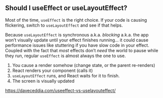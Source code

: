 
## Should I useEffect or useLayoutEffect?

Most of the time, `useEffect` is the right choice. If your code is causing flickering, switch to `useLayoutEffect` and see if that helps.

Because `useLayoutEffect` is synchronous a.k.a. _blocking_ a.k.a. the app won’t visually update until your effect finishes running… it could cause performance issues like stuttering if you have slow code in your effect. Coupled with the fact that _most_ effects don’t _need_ the world to pause while they run, regular `useEffect` is almost always the one to use.

1. You cause a render somehow (change state, or the parent re-renders)
2. React renders your component (calls it)
3. `useLayoutEffect` runs, and React waits for it to finish.
4. The screen is visually updated

https://daveceddia.com/useeffect-vs-uselayouteffect/
